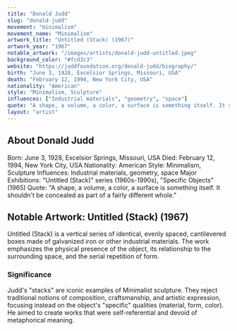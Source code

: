 ```yaml
---
title: "Donald Judd"
slug: "donald-judd"
movement: "minimalism"
movement_name: "Minimalism"
artwork_title: "Untitled (Stack) (1967)"
artwork_year: "1967"
notable_artwork: "/images/artists/donald-judd-untitled.jpeg"
background_color: "#fcd3c3"
website: "https://juddfoundation.org/donald-judd/biography/"
birth: "June 3, 1928, Excelsior Springs, Missouri, USA"
death: "February 12, 1994, New York City, USA"
nationality: "American"
style: "Minimalism, Sculpture"
influences: ["Industrial materials", "geometry", "space"]
quote: "A shape, a volume, a color, a surface is something itself. It shouldn't be concealed as part of a fairly different whole."
layout: "artist"
---
```


## About Donald Judd

Born: June 3, 1928, Excelsior Springs, Missouri, USA Died: February 12, 1994, New York City, USA Nationality: American Style: Minimalism, Sculpture Influences: Industrial materials, geometry, space Major Exhibitions: "Untitled (Stack)" series (1960s-1990s), "Specific Objects" (1965) Quote: "A shape, a volume, a color, a surface is something itself. It shouldn't be concealed as part of a fairly different whole."

## Notable Artwork: Untitled (Stack) (1967)

Untitled (Stack) is a vertical series of identical, evenly spaced, cantilevered boxes made of galvanized iron or other industrial materials. The work emphasizes the physical presence of the object, its relationship to the surrounding space, and the serial repetition of form.

### Significance

Judd's "stacks" are iconic examples of Minimalist sculpture. They reject traditional notions of composition, craftsmanship, and artistic expression, focusing instead on the object's "specific" qualities (material, form, color). He aimed to create works that were self-referential and devoid of metaphorical meaning.

